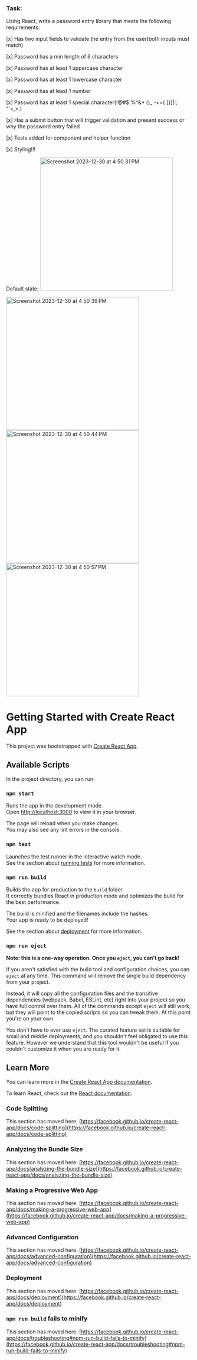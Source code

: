### Task:
Using React, write a password entry library that meets the following requirements:

[x] Has two input fields to validate the entry from the user(both inputs must match)

[x] Password has a min length of 6 characters

[x] Password has at least 1 uppercase character

[x] Password has at least 1 lowercase character

[x] Password has at least 1 number

[x] Password has at least 1 special character(!@#$ %^&* ()_ -+={ [}]|:; "'<,>.)

[x] Has a submit button that will trigger validation and present success or why the password entry failed

[x] Tests added for component and helper function

[x] Styling!!!

Default state:
<img width="360" alt="Screenshot 2023-12-30 at 4 50 31 PM" src="https://github.com/klee0589/aweber-validator/assets/10567488/62cb315d-673e-4f79-93e3-51110c395e5b">


<img width="360" alt="Screenshot 2023-12-30 at 4 50 39 PM" src="https://github.com/klee0589/aweber-validator/assets/10567488/9451fe8e-54aa-4db4-96c8-5345b02bf4d4">

<img width="360" alt="Screenshot 2023-12-30 at 4 50 44 PM" src="https://github.com/klee0589/aweber-validator/assets/10567488/97027600-2f5a-45a7-ba7d-350aad6dc8ac">

<img width="360" alt="Screenshot 2023-12-30 at 4 50 57 PM" src="https://github.com/klee0589/aweber-validator/assets/10567488/6ee1666d-1d3d-4256-a22c-f9d77ed08678">



# Getting Started with Create React App

This project was bootstrapped with [Create React App](https://github.com/facebook/create-react-app).

## Available Scripts

In the project directory, you can run:

### `npm start`

Runs the app in the development mode.\
Open [http://localhost:3000](http://localhost:3000) to view it in your browser.

The page will reload when you make changes.\
You may also see any lint errors in the console.

### `npm test`

Launches the test runner in the interactive watch mode.\
See the section about [running tests](https://facebook.github.io/create-react-app/docs/running-tests) for more information.

### `npm run build`

Builds the app for production to the `build` folder.\
It correctly bundles React in production mode and optimizes the build for the best performance.

The build is minified and the filenames include the hashes.\
Your app is ready to be deployed!

See the section about [deployment](https://facebook.github.io/create-react-app/docs/deployment) for more information.

### `npm run eject`

**Note: this is a one-way operation. Once you `eject`, you can't go back!**

If you aren't satisfied with the build tool and configuration choices, you can `eject` at any time. This command will remove the single build dependency from your project.

Instead, it will copy all the configuration files and the transitive dependencies (webpack, Babel, ESLint, etc) right into your project so you have full control over them. All of the commands except `eject` will still work, but they will point to the copied scripts so you can tweak them. At this point you're on your own.

You don't have to ever use `eject`. The curated feature set is suitable for small and middle deployments, and you shouldn't feel obligated to use this feature. However we understand that this tool wouldn't be useful if you couldn't customize it when you are ready for it.

## Learn More

You can learn more in the [Create React App documentation](https://facebook.github.io/create-react-app/docs/getting-started).

To learn React, check out the [React documentation](https://reactjs.org/).

### Code Splitting

This section has moved here: [https://facebook.github.io/create-react-app/docs/code-splitting](https://facebook.github.io/create-react-app/docs/code-splitting)

### Analyzing the Bundle Size

This section has moved here: [https://facebook.github.io/create-react-app/docs/analyzing-the-bundle-size](https://facebook.github.io/create-react-app/docs/analyzing-the-bundle-size)

### Making a Progressive Web App

This section has moved here: [https://facebook.github.io/create-react-app/docs/making-a-progressive-web-app](https://facebook.github.io/create-react-app/docs/making-a-progressive-web-app)

### Advanced Configuration

This section has moved here: [https://facebook.github.io/create-react-app/docs/advanced-configuration](https://facebook.github.io/create-react-app/docs/advanced-configuration)

### Deployment

This section has moved here: [https://facebook.github.io/create-react-app/docs/deployment](https://facebook.github.io/create-react-app/docs/deployment)

### `npm run build` fails to minify

This section has moved here: [https://facebook.github.io/create-react-app/docs/troubleshooting#npm-run-build-fails-to-minify](https://facebook.github.io/create-react-app/docs/troubleshooting#npm-run-build-fails-to-minify)
